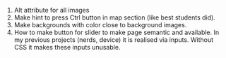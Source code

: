 1. Alt attribute for all images
2. Make hint to press Ctrl button in map section (like best students did).
3. Make backgrounds with color close to background images.
4. How to make button for slider to make page semantic and available. In my previous projects (nerds, device) it is realised via inputs. Without CSS it makes these inputs unusable.


